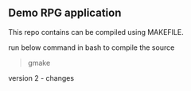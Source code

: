 
## Demo RPG application

This repo contains can be compiled using MAKEFILE. 

run below command in bash to compile the source 

> gmake 



version 2 - changes




